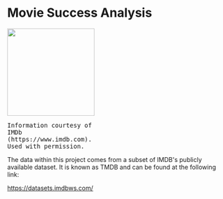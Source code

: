 # Movie Success Analysis

<img src="https://www.themoviedb.org/assets/2/v4/logos/v2/blue_square_2-d537fb228cf3ded904ef09b136fe3fec72548ebc1fea3fbbd1ad9e36364db38b.svg" width="200" />

<pre>
Information courtesy of
IMDb
(https://www.imdb.com).
Used with permission.
</pre>

The data within this project comes from a subset of IMDB's publicly available dataset. It is known as TMDB and can be found at the following link:

https://datasets.imdbws.com/